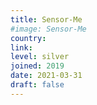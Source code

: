 ```yaml
---
title: Sensor-Me
#image: Sensor-Me
country:
link:
level: silver
joined: 2019
date: 2021-03-31
draft: false
---
```

